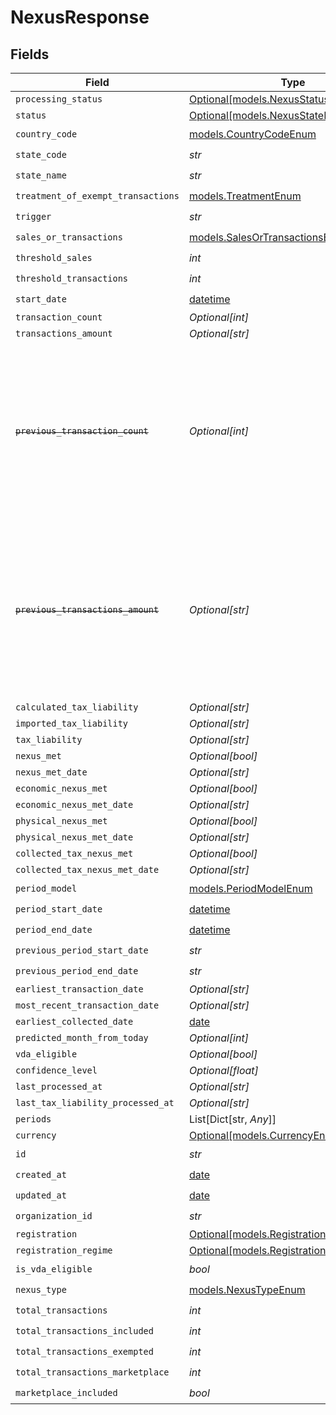 # NexusResponse


## Fields

| Field                                                                                                                                                                                                                                                  | Type                                                                                                                                                                                                                                                   | Required                                                                                                                                                                                                                                               | Description                                                                                                                                                                                                                                            |
| ------------------------------------------------------------------------------------------------------------------------------------------------------------------------------------------------------------------------------------------------------ | ------------------------------------------------------------------------------------------------------------------------------------------------------------------------------------------------------------------------------------------------------ | ------------------------------------------------------------------------------------------------------------------------------------------------------------------------------------------------------------------------------------------------------ | ------------------------------------------------------------------------------------------------------------------------------------------------------------------------------------------------------------------------------------------------------ |
| `processing_status`                                                                                                                                                                                                                                    | [Optional[models.NexusStatusEnum]](../models/nexusstatusenum.md)                                                                                                                                                                                       | :heavy_minus_sign:                                                                                                                                                                                                                                     | N/A                                                                                                                                                                                                                                                    |
| `status`                                                                                                                                                                                                                                               | [Optional[models.NexusStateEnum]](../models/nexusstateenum.md)                                                                                                                                                                                         | :heavy_minus_sign:                                                                                                                                                                                                                                     | N/A                                                                                                                                                                                                                                                    |
| `country_code`                                                                                                                                                                                                                                         | [models.CountryCodeEnum](../models/countrycodeenum.md)                                                                                                                                                                                                 | :heavy_check_mark:                                                                                                                                                                                                                                     | N/A                                                                                                                                                                                                                                                    |
| `state_code`                                                                                                                                                                                                                                           | *str*                                                                                                                                                                                                                                                  | :heavy_check_mark:                                                                                                                                                                                                                                     | N/A                                                                                                                                                                                                                                                    |
| `state_name`                                                                                                                                                                                                                                           | *str*                                                                                                                                                                                                                                                  | :heavy_check_mark:                                                                                                                                                                                                                                     | N/A                                                                                                                                                                                                                                                    |
| `treatment_of_exempt_transactions`                                                                                                                                                                                                                     | [models.TreatmentEnum](../models/treatmentenum.md)                                                                                                                                                                                                     | :heavy_check_mark:                                                                                                                                                                                                                                     | N/A                                                                                                                                                                                                                                                    |
| `trigger`                                                                                                                                                                                                                                              | *str*                                                                                                                                                                                                                                                  | :heavy_check_mark:                                                                                                                                                                                                                                     | N/A                                                                                                                                                                                                                                                    |
| `sales_or_transactions`                                                                                                                                                                                                                                | [models.SalesOrTransactionsEnum](../models/salesortransactionsenum.md)                                                                                                                                                                                 | :heavy_check_mark:                                                                                                                                                                                                                                     | N/A                                                                                                                                                                                                                                                    |
| `threshold_sales`                                                                                                                                                                                                                                      | *int*                                                                                                                                                                                                                                                  | :heavy_check_mark:                                                                                                                                                                                                                                     | N/A                                                                                                                                                                                                                                                    |
| `threshold_transactions`                                                                                                                                                                                                                               | *int*                                                                                                                                                                                                                                                  | :heavy_check_mark:                                                                                                                                                                                                                                     | N/A                                                                                                                                                                                                                                                    |
| `start_date`                                                                                                                                                                                                                                           | [datetime](https://docs.python.org/3/library/datetime.html#datetime-objects)                                                                                                                                                                           | :heavy_check_mark:                                                                                                                                                                                                                                     | N/A                                                                                                                                                                                                                                                    |
| `transaction_count`                                                                                                                                                                                                                                    | *Optional[int]*                                                                                                                                                                                                                                        | :heavy_minus_sign:                                                                                                                                                                                                                                     | N/A                                                                                                                                                                                                                                                    |
| `transactions_amount`                                                                                                                                                                                                                                  | *Optional[str]*                                                                                                                                                                                                                                        | :heavy_minus_sign:                                                                                                                                                                                                                                     | N/A                                                                                                                                                                                                                                                    |
| ~~`previous_transaction_count`~~                                                                                                                                                                                                                       | *Optional[int]*                                                                                                                                                                                                                                        | :heavy_minus_sign:                                                                                                                                                                                                                                     | : warning: ** DEPRECATED **: This will be removed in a future release, please migrate away from it as soon as possible.<br/><br/>Deprecated: transaction_count now includes both current and previous period values when period_model is CURRENT_OR_PREVIOUS |
| ~~`previous_transactions_amount`~~                                                                                                                                                                                                                     | *Optional[str]*                                                                                                                                                                                                                                        | :heavy_minus_sign:                                                                                                                                                                                                                                     | : warning: ** DEPRECATED **: This will be removed in a future release, please migrate away from it as soon as possible.<br/><br/>Deprecated: transactions_amount now includes both current and previous period values when period_model is CURRENT_OR_PREVIOUS |
| `calculated_tax_liability`                                                                                                                                                                                                                             | *Optional[str]*                                                                                                                                                                                                                                        | :heavy_minus_sign:                                                                                                                                                                                                                                     | N/A                                                                                                                                                                                                                                                    |
| `imported_tax_liability`                                                                                                                                                                                                                               | *Optional[str]*                                                                                                                                                                                                                                        | :heavy_minus_sign:                                                                                                                                                                                                                                     | N/A                                                                                                                                                                                                                                                    |
| `tax_liability`                                                                                                                                                                                                                                        | *Optional[str]*                                                                                                                                                                                                                                        | :heavy_minus_sign:                                                                                                                                                                                                                                     | N/A                                                                                                                                                                                                                                                    |
| `nexus_met`                                                                                                                                                                                                                                            | *Optional[bool]*                                                                                                                                                                                                                                       | :heavy_minus_sign:                                                                                                                                                                                                                                     | N/A                                                                                                                                                                                                                                                    |
| `nexus_met_date`                                                                                                                                                                                                                                       | *Optional[str]*                                                                                                                                                                                                                                        | :heavy_minus_sign:                                                                                                                                                                                                                                     | N/A                                                                                                                                                                                                                                                    |
| `economic_nexus_met`                                                                                                                                                                                                                                   | *Optional[bool]*                                                                                                                                                                                                                                       | :heavy_minus_sign:                                                                                                                                                                                                                                     | N/A                                                                                                                                                                                                                                                    |
| `economic_nexus_met_date`                                                                                                                                                                                                                              | *Optional[str]*                                                                                                                                                                                                                                        | :heavy_minus_sign:                                                                                                                                                                                                                                     | N/A                                                                                                                                                                                                                                                    |
| `physical_nexus_met`                                                                                                                                                                                                                                   | *Optional[bool]*                                                                                                                                                                                                                                       | :heavy_minus_sign:                                                                                                                                                                                                                                     | N/A                                                                                                                                                                                                                                                    |
| `physical_nexus_met_date`                                                                                                                                                                                                                              | *Optional[str]*                                                                                                                                                                                                                                        | :heavy_minus_sign:                                                                                                                                                                                                                                     | N/A                                                                                                                                                                                                                                                    |
| `collected_tax_nexus_met`                                                                                                                                                                                                                              | *Optional[bool]*                                                                                                                                                                                                                                       | :heavy_minus_sign:                                                                                                                                                                                                                                     | N/A                                                                                                                                                                                                                                                    |
| `collected_tax_nexus_met_date`                                                                                                                                                                                                                         | *Optional[str]*                                                                                                                                                                                                                                        | :heavy_minus_sign:                                                                                                                                                                                                                                     | N/A                                                                                                                                                                                                                                                    |
| `period_model`                                                                                                                                                                                                                                         | [models.PeriodModelEnum](../models/periodmodelenum.md)                                                                                                                                                                                                 | :heavy_check_mark:                                                                                                                                                                                                                                     | N/A                                                                                                                                                                                                                                                    |
| `period_start_date`                                                                                                                                                                                                                                    | [datetime](https://docs.python.org/3/library/datetime.html#datetime-objects)                                                                                                                                                                           | :heavy_check_mark:                                                                                                                                                                                                                                     | N/A                                                                                                                                                                                                                                                    |
| `period_end_date`                                                                                                                                                                                                                                      | [datetime](https://docs.python.org/3/library/datetime.html#datetime-objects)                                                                                                                                                                           | :heavy_check_mark:                                                                                                                                                                                                                                     | N/A                                                                                                                                                                                                                                                    |
| `previous_period_start_date`                                                                                                                                                                                                                           | *str*                                                                                                                                                                                                                                                  | :heavy_check_mark:                                                                                                                                                                                                                                     | N/A                                                                                                                                                                                                                                                    |
| `previous_period_end_date`                                                                                                                                                                                                                             | *str*                                                                                                                                                                                                                                                  | :heavy_check_mark:                                                                                                                                                                                                                                     | N/A                                                                                                                                                                                                                                                    |
| `earliest_transaction_date`                                                                                                                                                                                                                            | *Optional[str]*                                                                                                                                                                                                                                        | :heavy_minus_sign:                                                                                                                                                                                                                                     | N/A                                                                                                                                                                                                                                                    |
| `most_recent_transaction_date`                                                                                                                                                                                                                         | *Optional[str]*                                                                                                                                                                                                                                        | :heavy_minus_sign:                                                                                                                                                                                                                                     | N/A                                                                                                                                                                                                                                                    |
| `earliest_collected_date`                                                                                                                                                                                                                              | [date](https://docs.python.org/3/library/datetime.html#date-objects)                                                                                                                                                                                   | :heavy_minus_sign:                                                                                                                                                                                                                                     | N/A                                                                                                                                                                                                                                                    |
| `predicted_month_from_today`                                                                                                                                                                                                                           | *Optional[int]*                                                                                                                                                                                                                                        | :heavy_minus_sign:                                                                                                                                                                                                                                     | N/A                                                                                                                                                                                                                                                    |
| `vda_eligible`                                                                                                                                                                                                                                         | *Optional[bool]*                                                                                                                                                                                                                                       | :heavy_minus_sign:                                                                                                                                                                                                                                     | N/A                                                                                                                                                                                                                                                    |
| `confidence_level`                                                                                                                                                                                                                                     | *Optional[float]*                                                                                                                                                                                                                                      | :heavy_minus_sign:                                                                                                                                                                                                                                     | N/A                                                                                                                                                                                                                                                    |
| `last_processed_at`                                                                                                                                                                                                                                    | *Optional[str]*                                                                                                                                                                                                                                        | :heavy_minus_sign:                                                                                                                                                                                                                                     | N/A                                                                                                                                                                                                                                                    |
| `last_tax_liability_processed_at`                                                                                                                                                                                                                      | *Optional[str]*                                                                                                                                                                                                                                        | :heavy_minus_sign:                                                                                                                                                                                                                                     | N/A                                                                                                                                                                                                                                                    |
| `periods`                                                                                                                                                                                                                                              | List[Dict[str, *Any*]]                                                                                                                                                                                                                                 | :heavy_minus_sign:                                                                                                                                                                                                                                     | N/A                                                                                                                                                                                                                                                    |
| `currency`                                                                                                                                                                                                                                             | [Optional[models.CurrencyEnum]](../models/currencyenum.md)                                                                                                                                                                                             | :heavy_minus_sign:                                                                                                                                                                                                                                     | N/A                                                                                                                                                                                                                                                    |
| `id`                                                                                                                                                                                                                                                   | *str*                                                                                                                                                                                                                                                  | :heavy_check_mark:                                                                                                                                                                                                                                     | N/A                                                                                                                                                                                                                                                    |
| `created_at`                                                                                                                                                                                                                                           | [date](https://docs.python.org/3/library/datetime.html#date-objects)                                                                                                                                                                                   | :heavy_check_mark:                                                                                                                                                                                                                                     | N/A                                                                                                                                                                                                                                                    |
| `updated_at`                                                                                                                                                                                                                                           | [date](https://docs.python.org/3/library/datetime.html#date-objects)                                                                                                                                                                                   | :heavy_check_mark:                                                                                                                                                                                                                                     | N/A                                                                                                                                                                                                                                                    |
| `organization_id`                                                                                                                                                                                                                                      | *str*                                                                                                                                                                                                                                                  | :heavy_check_mark:                                                                                                                                                                                                                                     | N/A                                                                                                                                                                                                                                                    |
| `registration`                                                                                                                                                                                                                                         | [Optional[models.Registration]](../models/registration.md)                                                                                                                                                                                             | :heavy_minus_sign:                                                                                                                                                                                                                                     | N/A                                                                                                                                                                                                                                                    |
| `registration_regime`                                                                                                                                                                                                                                  | [Optional[models.RegistrationsRegimeEnum]](../models/registrationsregimeenum.md)                                                                                                                                                                       | :heavy_minus_sign:                                                                                                                                                                                                                                     | N/A                                                                                                                                                                                                                                                    |
| `is_vda_eligible`                                                                                                                                                                                                                                      | *bool*                                                                                                                                                                                                                                                 | :heavy_check_mark:                                                                                                                                                                                                                                     | N/A                                                                                                                                                                                                                                                    |
| `nexus_type`                                                                                                                                                                                                                                           | [models.NexusTypeEnum](../models/nexustypeenum.md)                                                                                                                                                                                                     | :heavy_check_mark:                                                                                                                                                                                                                                     | N/A                                                                                                                                                                                                                                                    |
| `total_transactions`                                                                                                                                                                                                                                   | *int*                                                                                                                                                                                                                                                  | :heavy_check_mark:                                                                                                                                                                                                                                     | N/A                                                                                                                                                                                                                                                    |
| `total_transactions_included`                                                                                                                                                                                                                          | *int*                                                                                                                                                                                                                                                  | :heavy_check_mark:                                                                                                                                                                                                                                     | N/A                                                                                                                                                                                                                                                    |
| `total_transactions_exempted`                                                                                                                                                                                                                          | *int*                                                                                                                                                                                                                                                  | :heavy_check_mark:                                                                                                                                                                                                                                     | N/A                                                                                                                                                                                                                                                    |
| `total_transactions_marketplace`                                                                                                                                                                                                                       | *int*                                                                                                                                                                                                                                                  | :heavy_check_mark:                                                                                                                                                                                                                                     | N/A                                                                                                                                                                                                                                                    |
| `marketplace_included`                                                                                                                                                                                                                                 | *bool*                                                                                                                                                                                                                                                 | :heavy_check_mark:                                                                                                                                                                                                                                     | N/A                                                                                                                                                                                                                                                    |